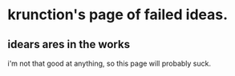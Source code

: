 # krunction's page of failed ideas.

## idears ares in the works

i'm not that good at anything, so this page will probably suck.
